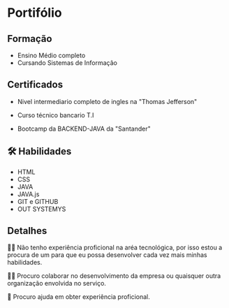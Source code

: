 # Portifólio

## Formação

- Ensino Médio completo
- Cursando Sistemas de Informaçâo 

## Certificados

- Nivel intermediario completo de ingles na "Thomas Jefferson"

- Curso técnico bancario T.I 

- Bootcamp da BACKEND-JAVA da "Santander"

## 🛠 Habilidades

- HTML
- CSS
- JAVA
- JAVA.js
- GIT e GITHUB
- OUT SYSTEMYS

## Detalhes

👩‍💻 Não tenho experiência proficional na aréa tecnológica,
por isso estou a procura de um para que eu possa desenvolver cada vez mais minhas habilidades.

👯‍♀️ Procuro colaborar no desenvolvimento da empresa ou quaisquer outra organização envolvida no serviço.

🤔 Procuro ajuda em obter experiência proficional.


